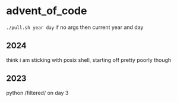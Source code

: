 # advent_of_code

`./pull.sh year day`
if no args then current year and day

## 2024
think i am sticking with posix shell, starting off pretty poorly though

## 2023
python
/filtered/ on day 3
